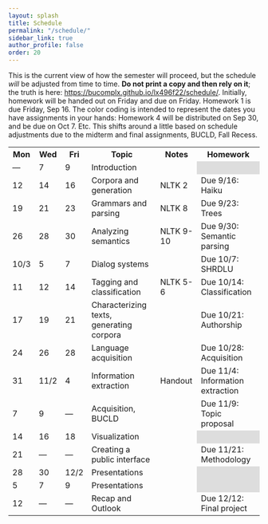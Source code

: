 ```yaml
---
layout: splash
title: Schedule
permalink: "/schedule/"
sidebar_link: true
author_profile: false
order: 20
---
```


This is the current view of how the semester will proceed, but the schedule *will* be adjusted from time to time.
**Do not print a copy and then rely on it**; the truth is here:
<https://bucomplx.github.io/lx496f22/schedule/>.
Initially, homework will be handed out on Friday and due on Friday.
Homework 1 is due Friday, Sep 16.
The color coding is intended to represent the dates you have
assignments in your hands: Homework 4 will be distributed on Sep 30,
and be due on Oct 7.  Etc.
This shifts around a little based on schedule adjustments due
to the midterm and final assignments, BUCLD, Fall Recess.

<table>
<tr>
<th>Mon</th>
<th>Wed</th>
<th>Fri</th>
<th>Topic</th>
<th>Notes</th>
<th>Homework</th>
</tr>
<tr>
<td colspan="1" class="schednote">&mdash;</td>
<td colspan="1" >7</td>
<td colspan="1" class="schedodd">9</td>
<td>Introduction</td>
<td rowspan="1" markdown="1">

</td>
<td style="background-color: #ddd"></td></tr>
<tr>
<td colspan="1" class="schedodd">12</td>
<td colspan="1" class="schedodd">14</td>
<td colspan="1" class="schedeven">16</td>
<td>Corpora and generation</td>
<td rowspan="1" markdown="1">
NLTK 2
</td>
<td rowspan="1" markdown="1" class="schedodd">
Due 9/16:
Haiku
</td>
</tr>
<tr>
<td colspan="1" class="schedeven">19</td>
<td colspan="1" class="schedeven">21</td>
<td colspan="1" class="schedodd">23</td>
<td>Grammars and parsing</td>
<td rowspan="1" markdown="1">
NLTK 8
</td>
<td rowspan="1" markdown="1" class="schedeven">
Due 9/23:
Trees
</td>
</tr>
<tr>
<td colspan="1" class="schedodd">26</td>
<td colspan="1" class="schedodd">28</td>
<td colspan="1" class="schedeven">30</td>
<td>Analyzing semantics</td>
<td rowspan="1" markdown="1">
NLTK 9-10
</td>
<td rowspan="1" markdown="1" class="schedodd">
Due 9/30:
Semantic parsing
</td>
</tr>
<tr>
<td colspan="1" class="schedeven">10/3</td>
<td colspan="1" class="schedeven">5</td>
<td colspan="1" class="schedodd">7</td>
<td>Dialog systems</td>
<td rowspan="1" markdown="1">

</td>
<td rowspan="1" markdown="1" class="schedeven">
Due 10/7:
SHRDLU
</td>
</tr>
<tr>
<td colspan="1" class="schedrevnote">11</td>
<td colspan="1" class="schedodd">12</td>
<td colspan="1" class="schedeven">14</td>
<td>Tagging and classification</td>
<td rowspan="1" markdown="1">
NLTK 5-6
</td>
<td rowspan="1" markdown="1" class="schedodd">
Due 10/14:
Classification
</td>
</tr>
<tr>
<td colspan="1" class="schedeven">17</td>
<td colspan="1" class="schedeven">19</td>
<td colspan="1" class="schedodd">21</td>
<td>
Characterizing texts, generating corpora
</td>
<td rowspan="1" markdown="1">

</td>
<td rowspan="1" markdown="1" class="schedeven">
Due 10/21:
Authorship
</td>
</tr>
<tr>
<td colspan="1" class="schedodd">24</td>
<td colspan="1" class="schedodd">26</td>
<td colspan="1" class="schedeven">28</td>
<td>
Language acquisition
</td>
<td rowspan="1" markdown="1">

</td>
<td rowspan="1" markdown="1" class="schedodd">
Due 10/28:
Acquisition
</td>
</tr>
<tr>
<td colspan="1" class="schedeven">31</td>
<td colspan="1" class="schedeven">11/2</td>
<td colspan="1">4</td>
<td>
Information extraction
</td>
<td rowspan="1" markdown="1">
Handout
</td>
<td rowspan="1" markdown="1" class="schedeven">
Due 11/4:
Information extraction
</td>
</tr>
<tr>
<td colspan="1">7</td>
<td colspan="1">9</td>
<td colspan="1" class="schednote">&mdash;</td>
<td>Acquisition, BUCLD</td>
<td rowspan="1" markdown="1">

</td>
<td rowspan="1" markdown="1" class="schednote">
Due 11/9:
Topic proposal
</td>
</tr>
<tr>
<td colspan="1">14</td>
<td colspan="1">16</td>
<td colspan="1">18</td>
<td>Visualization</td>
<td rowspan="1" markdown="1">

</td>
<td style="background-color: #ddd"></td>
</tr>
<tr>
<td colspan="1">21</td>
<td colspan="1" class="schednote">&mdash;</td>
<td colspan="1" class="schednote">&mdash;</td>
<td>Creating a public interface</td>
<td rowspan="1" markdown="1">

</td>
<td rowspan="1" markdown="1" class="schednote">
Due 11/21:
Methodology
</td>

</tr>
<tr>
<td colspan="1">28</td>
<td colspan="1">30</td>
<td colspan="1">12/2</td>
<td>Presentations</td>
<td rowspan="1" markdown="1">

</td>
<td style="background-color: #ddd"></td>
</tr>
<tr>
<td colspan="1">5</td>
<td colspan="1">7</td>
<td colspan="1">9</td>
<td>Presentations</td>
<td rowspan="1" markdown="1">

</td>
<td style="background-color: #ddd"></td>
</tr>
<tr>
<td>12</td>
<td colspan="1" class="schednote">&mdash;</td>
<td colspan="1" class="schednote">&mdash;</td>
<td>Recap and Outlook</td>
<td rowspan="1" markdown="1">

</td>
<td rowspan="1" markdown="1" class="schednote">
Due 12/12:
Final project
</td>
</tr>
</table>
